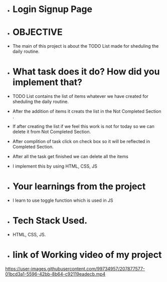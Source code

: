  + # Login Signup Page 
 + # OBJECTIVE
 + The main of this project is about the TODO List made for sheduling the daily routine.


 + # What task does it do? How did you implement that?
 +  TODO List contains the list of items whatever we have created for sheduling the daily routine.
 + After the addition of items it creats the list in the Not Completed Section . 
 + If after creating the list if we feel this work is not for today so we can delete it from Not Completed Section.
 + After complition of task click on check box so it will be reflected in Completed Section.
 + After all the task get finished we can delete all the items 
 + I implement this by using HTML, CSS, JS 


 + # Your learnings from the project
 + I learn to use toggle function which is used in JS 
    
 + # Tech Stack Used.
 + HTML, CSS, JS.


 + # link of Working video of my project
 https://user-images.githubusercontent.com/99734957/207877577-01bcd3a1-5596-42bb-8b64-c92119eadecb.mp4